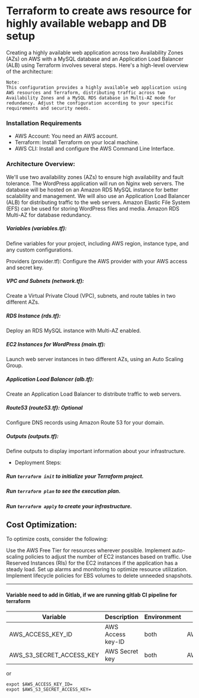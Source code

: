 # Terraform to create aws resource for highly available webapp and DB setup
Creating a highly available web application across two Availability Zones (AZs) on AWS with a MySQL database and an Application Load Balancer (ALB) using Terraform involves several steps. Here's a high-level overview of the architecture:
``````
Note:
This configuration provides a highly available web application using AWS resources and Terraform, distributing traffic across two Availability Zones and a MySQL RDS database in Multi-AZ mode for redundancy. Adjust the configuration according to your specific requirements and security needs.
``````
### Installation Requirements
- AWS Account: You need an AWS account.
- Terraform: Install Terraform on your local machine.
- AWS CLI: Install and configure the AWS Command Line Interface.

### Architecture Overview:

We'll use two availability zones (AZs) to ensure high availability and fault tolerance.
The WordPress application will run on Nginx web servers.
The database will be hosted on an Amazon RDS MySQL instance for better scalability and management.
We will also use an Application Load Balancer (ALB) for distributing traffic to the web servers.
Amazon Elastic File System (EFS) can be used for storing WordPress files and media.
Amazon RDS Multi-AZ for database redundancy.

##### Variables (variables.tf):
Define variables for your project, including AWS region, instance type, and any custom configurations.

Providers (provider.tf):
Configure the AWS provider with your AWS access and secret key.

##### VPC and Subnets (network.tf):
Create a Virtual Private Cloud (VPC), subnets, and route tables in two different AZs.

##### RDS Instance (rds.tf):
Deploy an RDS MySQL instance with Multi-AZ enabled.

##### EC2 Instances for WordPress (main.tf):
Launch web server instances in two different AZs, using an Auto Scaling Group.

##### Application Load Balancer (alb.tf):
Create an Application Load Balancer to distribute traffic to web servers.

##### Route53 (route53.tf): Optional
Configure DNS records using Amazon Route 53 for your domain.

##### Outputs (outputs.tf):
Define outputs to display important information about your infrastructure.


-  Deployment Steps:
##### Run `terraform init` to initialize your Terraform project.
##### Run `terraform plan` to see the execution plan.
##### Run `terraform apply` to create your infrastructure.

## Cost Optimization:

To optimize costs, consider the following:

Use the AWS Free Tier for resources wherever possible.
Implement auto-scaling policies to adjust the number of EC2 instances based on traffic.
Use Reserved Instances (RIs) for the EC2 instances if the application has a steady load.
Set up alarms and monitoring to optimize resource utilization.
Implement lifecycle policies for EBS volumes to delete unneeded snapshots.

--------------------------------------
#### Variable need to add in Gitlab, if we are running gitlab CI pipeline for terraform
| Variable | Description | Environment | Example |
|---|---|---|---|
| AWS_ACCESS_KEY_ID | AWS Access key-ID | both | AW$ACCE$$KEY!D |
| AWS_S3_SECRET_ACCESS_KEY | AWS Secret key | both | AW$$ECRETKEY |

or
```
expot $AWS_ACCESS_KEY_ID=
expot $AWS_S3_SECRET_ACCESS_KEY=
```


